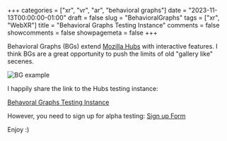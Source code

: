 +++
categories = ["xr", "vr", "ar", "behavioral graphs"]
date = "2023-11-13T00:00:00-01:00"
draft = false
slug = "BehavioralGraphs"
tags = ["xr", "WebXR"]
title = "Behavioral Graphs Testing Instance"
comments = false
showcomments = false
showpagemeta = false
+++

Behavioral Graphs (BGs) extend [Mozilla Hubs](https://hubs.mozilla.com/) with interactive features.
I think BGs are a great opportunity to push the limits of old "gallery like" secenes.

![BG example](https://imgur.com/Jbp8gwg.png)


I happily share the link to the Hubs testing instance:

[Behavoral Graphs Testing Instance](https://testing.dev.myhubs.net/y2JZXuM/authentic-wry-adventure?newLoader&ecsDebug&vr_entry_type=2d_now&entity_state_api&&debugLocalScene)

However, you need to sign up for alpha testing:
[Sign up Form](https://forms.gle/8VFzV39V6yreMEhB6)

Enjoy :)
